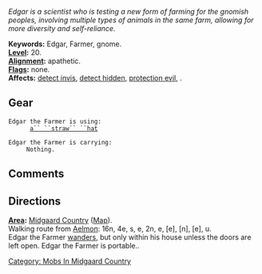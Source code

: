 *Edgar is a scientist who is testing a new form of farming for the
gnomish peoples, involving multiple types of animals in the same farm,
allowing for more diversity and self-reliance.*

**Keywords:** Edgar, Farmer, gnome.  
**[Level](Level.md "wikilink"):** 20.  
**[Alignment](Alignment.md "wikilink"):** apathetic.  
**[Flags](:Category:_Mob_Types.md "wikilink"):** none.  
**Affects:** [detect invis](Detect_Invis.md "wikilink"), [detect
hidden](Detect_Hidden.md "wikilink"), [protection
evil](Protection_Evil.md "wikilink"), .  

## Gear

`Edgar the Farmer is using:`  
<worn on head>`      `[`a`` ``straw`` ``hat`](Straw_Hat.md "wikilink")

`Edgar the Farmer is carrying:`  
`     Nothing.`

## Comments

## Directions

**[Area](:Category:_Areas.md "wikilink"):** [Midgaard
Country](:Category:_Midgaard_Country.md "wikilink")
([Map](Midgaard_Country_Map.md "wikilink")).  
Walking route from [Aelmon](Aelmon.md "wikilink"): 16n, 4e, s, e, 2n, e,
\[e\], \[n\], \[e\], u.  
Edgar the Farmer [wanders](Wandering_Mobs.md "wikilink"), but only
within his house unless the doors are left open. Edgar the Farmer is
portable..  

[Category: Mobs In Midgaard
Country](Category:_Mobs_In_Midgaard_Country "wikilink")
